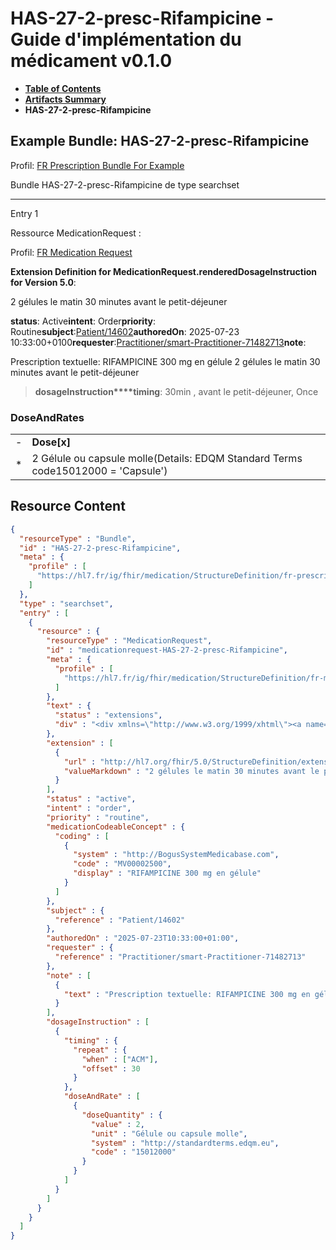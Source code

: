 # HAS-27-2-presc-Rifampicine - Guide d'implémentation du médicament v0.1.0

* [**Table of Contents**](toc.md)
* [**Artifacts Summary**](artifacts.md)
* **HAS-27-2-presc-Rifampicine**

## Example Bundle: HAS-27-2-presc-Rifampicine

Profil: [FR Prescription Bundle For Example](StructureDefinition-fr-prescription-bundle-for-example.md)

Bundle HAS-27-2-presc-Rifampicine de type searchset

-------

Entry 1

Ressource MedicationRequest :

> 

Profil: [FR Medication Request](StructureDefinition-fr-medicationrequest.md)

**Extension Definition for MedicationRequest.renderedDosageInstruction for Version 5.0**:

2 gélules le matin 30 minutes avant le petit-déjeuner

**status**: Active**intent**: Order**priority**: Routine**subject**:[Patient/14602](Patient/14602)**authoredOn**: 2025-07-23 10:33:00+0100**requester**:[Practitioner/smart-Practitioner-71482713](Practitioner/smart-Practitioner-71482713)**note**:
> 

Prescription textuelle: RIFAMPICINE 300 mg en gélule 2 gélules le matin 30 minutes avant le petit-déjeuner​


> **dosageInstruction****timing**: 30min , avant le petit-déjeuner, Once

### DoseAndRates

| | |
| :--- | :--- |
| - | **Dose[x]** |
| * | 2 Gélule ou capsule molle(Details: EDQM Standard Terms code15012000 = 'Capsule') |





## Resource Content

```json
{
  "resourceType" : "Bundle",
  "id" : "HAS-27-2-presc-Rifampicine",
  "meta" : {
    "profile" : [
      "https://hl7.fr/ig/fhir/medication/StructureDefinition/fr-prescription-bundle-for-example"
    ]
  },
  "type" : "searchset",
  "entry" : [
    {
      "resource" : {
        "resourceType" : "MedicationRequest",
        "id" : "medicationrequest-HAS-27-2-presc-Rifampicine",
        "meta" : {
          "profile" : [
            "https://hl7.fr/ig/fhir/medication/StructureDefinition/fr-medicationrequest"
          ]
        },
        "text" : {
          "status" : "extensions",
          "div" : "<div xmlns=\"http://www.w3.org/1999/xhtml\"><a name=\"MedicationRequest_medicationrequest-HAS-27-2-presc-Rifampicine\"> </a><p class=\"res-header-id\"><b>Narratif généré : PrescriptionMédicamenteuseTODO medicationrequest-HAS-27-2-presc-Rifampicine</b></p><a name=\"medicationrequest-HAS-27-2-presc-Rifampicine\"> </a><a name=\"hcmedicationrequest-HAS-27-2-presc-Rifampicine\"> </a><div style=\"display: inline-block; background-color: #d9e0e7; padding: 6px; margin: 4px; border: 1px solid #8da1b4; border-radius: 5px; line-height: 60%\"><p style=\"margin-bottom: 0px\"/><p style=\"margin-bottom: 0px\">Profil: <a href=\"StructureDefinition-fr-medicationrequest.html\">FR Medication Request</a></p></div><p><b>Extension Definition for MedicationRequest.renderedDosageInstruction for Version 5.0</b>: </p><div><p>2 gélules le matin 30 minutes avant le petit-déjeuner</p>\n</div><p><b>status</b>: Active</p><p><b>intent</b>: Order</p><p><b>priority</b>: Routine</p><p><b>medication</b>: <span title=\"Codes:{http://BogusSystemMedicabase.com MV00002500}\">RIFAMPICINE 300 mg en gélule</span></p><p><b>subject</b>: <a href=\"Patient/14602\">Patient/14602</a></p><p><b>authoredOn</b>: 2025-07-23 10:33:00+0100</p><p><b>requester</b>: <a href=\"Practitioner/smart-Practitioner-71482713\">Practitioner/smart-Practitioner-71482713</a></p><p><b>note</b>: </p><blockquote><div><p>Prescription textuelle: RIFAMPICINE 300 mg en gélule 2 gélules le matin 30 minutes avant le petit-déjeuner​</p>\n</div></blockquote><blockquote><p><b>dosageInstruction</b></p><p><b>timing</b>: 30min , avant le petit-déjeuner, Once</p><h3>DoseAndRates</h3><table class=\"grid\"><tr><td style=\"display: none\">-</td><td><b>Dose[x]</b></td></tr><tr><td style=\"display: none\">*</td><td>2 Gélule ou capsule molle<span style=\"background: LightGoldenRodYellow\"> (Details: EDQM Standard Terms  code15012000 = 'Capsule')</span></td></tr></table></blockquote></div>"
        },
        "extension" : [
          {
            "url" : "http://hl7.org/fhir/5.0/StructureDefinition/extension-MedicationRequest.renderedDosageInstruction",
            "valueMarkdown" : "2 gélules le matin 30 minutes avant le petit-déjeuner"
          }
        ],
        "status" : "active",
        "intent" : "order",
        "priority" : "routine",
        "medicationCodeableConcept" : {
          "coding" : [
            {
              "system" : "http://BogusSystemMedicabase.com",
              "code" : "MV00002500",
              "display" : "RIFAMPICINE 300 mg en gélule"
            }
          ]
        },
        "subject" : {
          "reference" : "Patient/14602"
        },
        "authoredOn" : "2025-07-23T10:33:00+01:00",
        "requester" : {
          "reference" : "Practitioner/smart-Practitioner-71482713"
        },
        "note" : [
          {
            "text" : "Prescription textuelle: RIFAMPICINE 300 mg en gélule 2 gélules le matin 30 minutes avant le petit-déjeuner​"
          }
        ],
        "dosageInstruction" : [
          {
            "timing" : {
              "repeat" : {
                "when" : ["ACM"],
                "offset" : 30
              }
            },
            "doseAndRate" : [
              {
                "doseQuantity" : {
                  "value" : 2,
                  "unit" : "Gélule ou capsule molle",
                  "system" : "http://standardterms.edqm.eu",
                  "code" : "15012000"
                }
              }
            ]
          }
        ]
      }
    }
  ]
}

```
